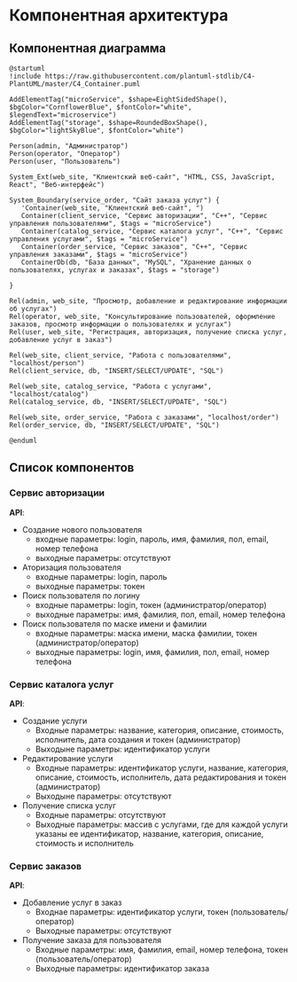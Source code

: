 # Компонентная архитектура
<!-- Состав и взаимосвязи компонентов системы между собой и внешними системами с указанием протоколов, ключевые технологии, используемые для реализации компонентов.
Диаграмма контейнеров C4 и текстовое описание. 
-->
## Компонентная диаграмма

```plantuml
@startuml
!include https://raw.githubusercontent.com/plantuml-stdlib/C4-PlantUML/master/C4_Container.puml

AddElementTag("microService", $shape=EightSidedShape(), $bgColor="CornflowerBlue", $fontColor="white", $legendText="microservice")
AddElementTag("storage", $shape=RoundedBoxShape(), $bgColor="lightSkyBlue", $fontColor="white")

Person(admin, "Администратор")
Person(operator, "Оператор")
Person(user, "Пользователь")

System_Ext(web_site, "Клиентский веб-сайт", "HTML, CSS, JavaScript, React", "Веб-интерфейс")

System_Boundary(service_order, "Сайт заказа услуг") {
   'Container(web_site, "Клиентский веб-сайт", ")
   Container(client_service, "Сервис авторизации", "C++", "Сервис управления пользователями", $tags = "microService")    
   Container(catalog_service, "Сервис каталога услуг", "C++", "Сервис управления услугами", $tags = "microService") 
   Container(order_service, "Сервис заказов", "C++", "Сервис управления заказами", $tags = "microService")   
   ContainerDb(db, "База данных", "MySQL", "Хранение данных о пользователях, услугах и заказах", $tags = "storage")
   
}

Rel(admin, web_site, "Просмотр, добавление и редактирование информации об услугах")
Rel(operator, web_site, "Консультирование пользователей, оформление заказов, просмотр информации о пользователях и услугах")
Rel(user, web_site, "Регистрация, авторизация, получение списка услуг, добавление услуг в заказ")

Rel(web_site, client_service, "Работа с пользователями", "localhost/person")
Rel(client_service, db, "INSERT/SELECT/UPDATE", "SQL")

Rel(web_site, catalog_service, "Работа с услугами", "localhost/catalog")
Rel(catalog_service, db, "INSERT/SELECT/UPDATE", "SQL")

Rel(web_site, order_service, "Работа с заказами", "localhost/order")
Rel(order_service, db, "INSERT/SELECT/UPDATE", "SQL")

@enduml
```
## Список компонентов  

### Сервис авторизации
**API**:
-	Создание нового пользователя
      - входные параметры: login, пароль, имя, фамилия, пол, email, номер телефона
      - выходные параметры: отсутствуют
-	Аторизация пользователя
      - входные параметры: login, пароль
      - выходные параметры: токен
-	Поиск пользователя по логину
     - входные параметры:  login, токен (администратор/оператор)
     - выходные параметры: имя, фамилия, пол, email, номер телефона
-	Поиск пользователя по маске имени и фамилии
     - входные параметры: маска имени, маска фамилии, токен (администратор/оператор)
     - выходные параметры: login, имя, фамилия, пол, email, номер телефона

### Сервис каталога услуг
**API**:
- Создание услуги
  - Входные параметры: название, категория, описание, стоимость, исполнитель, дата создания и токен (администратор)
  - Выходыне параметры: идентификатор услуги
- Редактирование услуги
  - Входные параметры: идентификатор услуги, название, категория, описание, стоимость, исполнитель, дата редактирования и токен (администратор)
  - Выходыне параметры: отсутствуют
- Получение списка услуг
  - Входные параметры: отсутствуют
  - Выходные параметры: массив с услугами, где для каждой услуги указаны ее идентификатор, название, категория, описание, стоимость и исполнитель

### Сервис заказов
**API**:
- Добавление услуг в заказ
  - Входнае параметры: идентификатор услуги, токен (пользователь/оператор)
  - Выходные параметры: отсутствуют
- Получение заказа для пользователя
  - Входные параметры: имя, фамилия, email, номер телефона, токен (пользователь/оператор)
  - Выходные параметры: идентификатор заказа
